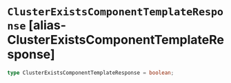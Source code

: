# `ClusterExistsComponentTemplateResponse` [alias-ClusterExistsComponentTemplateResponse]
```typescript
type ClusterExistsComponentTemplateResponse = boolean;
```
